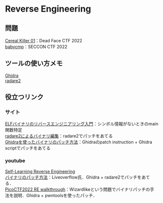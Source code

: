 # Reverse Engineering

## 問題
[Cereal Killer 01](./CerealKiller01/README.md)：Dead Face CTF 2022  
[babycmp](./babycmp/README.md)：SECCON CTF 2022

## ツールの使い方メモ
[Ghidra](./tools/ghidra/README.md)  
[radare2](./tools/radare2/README.md)

## 役立つリンク
### サイト
[ELFバイナリのリバースエンジニアリング入門](https://kashiwaba-yuki.com/ctf-elf-training)：シンボル情報がないときのmain関数特定  
[radare2によるバイナリ編集](https://poppycompass.hatenablog.jp/entry/2017/06/23/083824)：radare2でパッチをあてる  
[Ghidraを使ったバイナリのパッチ方法](https://materials.rangeforce.com/tutorial/2020/04/12/Patching-Binaries/)：Ghidraのpatch instruction + Ghidra scriptでパッチをあてる
### youtube
[Self-Learning Reverse Engineering](https://www.youtube.com/watch?v=gPsYkV7-yJk&t=351s)  
[バイナリのパッチ方法](https://www.youtube.com/watch?v=LyNyf3UM9Yc&list=PLhixgUqwRTjxglIswKp9mpkfPNfHkzyeN&index=53)：Liveoverflow氏．Ghidra + radare2でパッチをあてる．  
[PicoCTF2022 RE walkthrough](https://www.youtube.com/watch?v=l6Lt1sWZOUU)：Wizardlikeという問題でバイナリパッチの手法を説明．Ghidra + pwntoolsを使ったパッチ．
